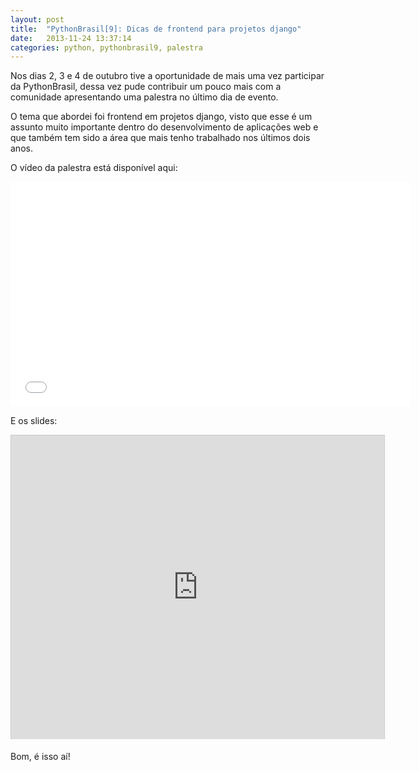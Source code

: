 ```yaml
---
layout: post
title:  "PythonBrasil[9]: Dicas de frontend para projetos django"
date:   2013-11-24 13:37:14
categories: python, pythonbrasil9, palestra
---
```


Nos dias 2, 3 e 4 de outubro tive a oportunidade de mais uma vez participar da PythonBrasil, dessa vez pude contribuir um pouco mais com a comunidade apresentando uma palestra no último dia de evento.

O tema que abordei foi frontend em projetos django, visto que esse é um assunto muito importante dentro do desenvolvimento de aplicações web e que também tem sido a área que mais tenho trabalhado nos últimos dois anos.

O vídeo da palestra está disponível aqui:

<div style="text-align: center;"><iframe width="640" height="360" src="//www.youtube.com/embed/X_5KgJ2C9hg" frameborder="0" allowfullscreen></iframe></div>



E os slides:

<div style="text-align: center;"><iframe src="http://www.slideshare.net/slideshow/embed_code/28411398" width="597" height="486" frameborder="0" marginwidth="0" marginheight="0" scrolling="no" style="border:1px solid #CCC;border-width:1px 1px 0;margin-bottom:5px" allowfullscreen> </iframe></div>



Bom, é isso aí!
